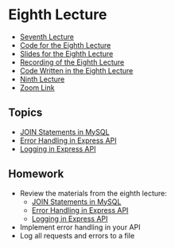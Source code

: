 # Eighth Lecture

- [Seventh Lecture](../Lesson-07/README.md)
- [Code for the Eighth Lecture](./08.zip)
- [Slides for the Eighth Lecture](Slides.md)
- [Recording of the Eighth Lecture](h)
- [Code Written in the Eighth Lecture]()
- [Ninth Lecture](../Lesson-09/README.md)
- [Zoom Link]()

## Topics

- [JOIN Statements in MySQL](https://github.com/FE-BE-Microdegrees/Subjects/tree/main/Databases/Topics/MySQL-Join/README.md)
- [Error Handling in Express API](https://github.com/FE-BE-Microdegrees/Subjects/tree/Lesson-translation/Back-End-Frameworks/Topics/Error-Handling/README.md)
- [Logging in Express API](https://github.com/FE-BE-Microdegrees/Subjects/tree/Lesson-translation/Back-End-Frameworks/Topics/Logging/README.md)

## Homework

- Review the materials from the eighth lecture:
  - [JOIN Statements in MySQL](https://github.com/FE-BE-Microdegrees/Subjects/tree/main/Databases/Topics/MySQL-Join/README.md)
  - [Error Handling in Express API](https://github.com/FE-BE-Microdegrees/Subjects/tree/Lesson-translation/Back-End-Frameworks/Topics/Error-Handling/README.md)
  - [Logging in Express API](https://github.com/FE-BE-Microdegrees/Subjects/tree/Lesson-translation/Back-End-Frameworks/Topics/Logging/README.md)
- Implement error handling in your API
- Log all requests and errors to a file
